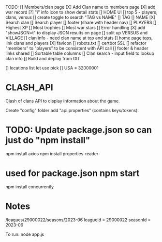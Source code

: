TODO:
[] Members/clan page
  [X] Add Clan name to members page
  [X] add war record
  [?] "i" info icon to show detail stats
[] HOME UI
  [] top 5 - players, clans, versus
  [] create toggle to search "TAG vs NAME"
    [] TAG
    [] NAME
  [X] Search clan
  [] Search player
  [] footer (share with header nav)
[] PLAYERS
  [] Highest XP
  [] Most trophies
  [] Most war stars
[] Error handling
[X] add "showJSON=t" to display JSON results on page
[] split up VERSUS and VILLAGE
[] clan info - need clan name at top and stats
[] home page tops, link clans and players
[X] favicon
[] robots.txt
[] certbot SSL
[] refactor "members" to "players" to be consistent with API call
[] footer & header links shared
[] Sortable table columns
[] Clan search - input field to lookup clan info
[] Build and deploy from GIT

[] locations list let use pick
  [] USA = 32000001

# CLASH_API
Clash of clans API to display information about the game.

Create "config" folder add "api.properties" (contains keys/tokens).

# TODO: Update package.json so can just do "npm install"
npm install axios
npm install properties-reader
# used for package.json npm start
npm install concurrently

# Notes
/leagues/29000022/seasons/2023-06
leagueId = 29000022
seasonId = 2023-06

To run:
node app.js
